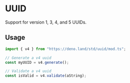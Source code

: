 # UUID

Support for version 1, 3, 4, and 5 UUIDs.

## Usage

```ts
import { v4 } from "https://deno.land/std/uuid/mod.ts";

// Generate a v4 uuid
const myUUID = v4.generate();

// Validate a v4 uuid
const isValid = v4.validate(aString);
```
